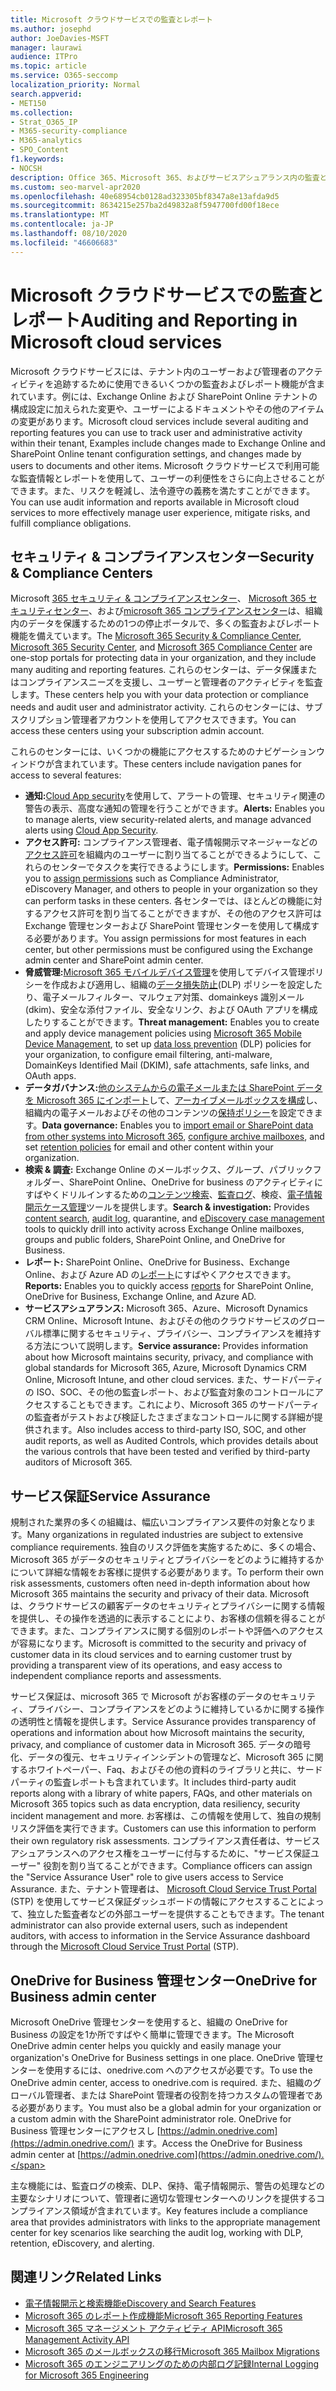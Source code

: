 ```yaml
---
title: Microsoft クラウドサービスでの監査とレポート
ms.author: josephd
author: JoeDavies-MSFT
manager: laurawi
audience: ITPro
ms.topic: article
ms.service: O365-seccomp
localization_priority: Normal
search.appverid:
- MET150
ms.collection:
- Strat_O365_IP
- M365-security-compliance
- M365-analytics
- SPO_Content
f1.keywords:
- NOCSH
description: Office 365、Microsoft 365、およびサービスアシュアランス内の監査とレポート機能の概要について説明します。
ms.custom: seo-marvel-apr2020
ms.openlocfilehash: 40e68954cb0128ad323305bf8347a8e13afda9d5
ms.sourcegitcommit: 8634215e257ba2d49832a8f5947700fd00f18ece
ms.translationtype: MT
ms.contentlocale: ja-JP
ms.lasthandoff: 08/10/2020
ms.locfileid: "46606683"
---
```

# <a name="auditing-and-reporting-in-microsoft-cloud-services"></a><span data-ttu-id="4d8f6-103">Microsoft クラウドサービスでの監査とレポート</span><span class="sxs-lookup"><span data-stu-id="4d8f6-103">Auditing and Reporting in Microsoft cloud services</span></span>

<span data-ttu-id="4d8f6-104">Microsoft クラウドサービスには、テナント内のユーザーおよび管理者のアクティビティを追跡するために使用できるいくつかの監査およびレポート機能が含まれています。例には、Exchange Online および SharePoint Online テナントの構成設定に加えられた変更や、ユーザーによるドキュメントやその他のアイテムの変更があります。</span><span class="sxs-lookup"><span data-stu-id="4d8f6-104">Microsoft cloud services include several auditing and reporting features you can use to track user and administrative activity within their tenant, Examples include changes made to Exchange Online and SharePoint Online tenant configuration settings, and changes made by users to documents and other items.</span></span> <span data-ttu-id="4d8f6-105">Microsoft クラウドサービスで利用可能な監査情報とレポートを使用して、ユーザーの利便性をさらに向上させることができます。また、リスクを軽減し、法令遵守の義務を満たすことができます。</span><span class="sxs-lookup"><span data-stu-id="4d8f6-105">You can use audit information and reports available in Microsoft cloud services to more effectively manage user experience, mitigate risks, and fulfill compliance obligations.</span></span>

## <a name="security--compliance-centers"></a><span data-ttu-id="4d8f6-106">セキュリティ & コンプライアンスセンター</span><span class="sxs-lookup"><span data-stu-id="4d8f6-106">Security & Compliance Centers</span></span>

<span data-ttu-id="4d8f6-107">Microsoft [365 セキュリティ & コンプライアンスセンター](https://protection.office.com)、 [Microsoft 365 セキュリティセンター](https://security.microsoft.com)、および[microsoft 365 コンプライアンスセンター](https://compliance.microsoft.com)は、組織内のデータを保護するための1つの停止ポータルで、多くの監査およびレポート機能を備えています。</span><span class="sxs-lookup"><span data-stu-id="4d8f6-107">The [Microsoft 365 Security & Compliance Center](https://protection.office.com), [Microsoft 365 Security Center](https://security.microsoft.com), and [Microsoft 365 Compliance Center](https://compliance.microsoft.com) are one-stop portals for protecting data in your organization, and they include many auditing and reporting features.</span></span> <span data-ttu-id="4d8f6-108">これらのセンターは、データ保護またはコンプライアンスニーズを支援し、ユーザーと管理者のアクティビティを監査します。</span><span class="sxs-lookup"><span data-stu-id="4d8f6-108">These centers help you with your data protection or compliance needs and audit user and administrator activity.</span></span> <span data-ttu-id="4d8f6-109">これらのセンターには、サブスクリプション管理者アカウントを使用してアクセスできます。</span><span class="sxs-lookup"><span data-stu-id="4d8f6-109">You can access these centers using your subscription admin account.</span></span>

<span data-ttu-id="4d8f6-110">これらのセンターには、いくつかの機能にアクセスするためのナビゲーションウィンドウが含まれています。</span><span class="sxs-lookup"><span data-stu-id="4d8f6-110">These centers include navigation panes for access to several features:</span></span>

- <span data-ttu-id="4d8f6-111">**通知:**[Cloud App security](https://docs.microsoft.com/cloud-app-security/what-is-cloud-app-security)を使用して、アラートの管理、セキュリティ関連の警告の表示、高度な通知の管理を行うことができます。</span><span class="sxs-lookup"><span data-stu-id="4d8f6-111">**Alerts:** Enables you to manage alerts, view security-related alerts, and manage advanced alerts using [Cloud App Security](https://docs.microsoft.com/cloud-app-security/what-is-cloud-app-security).</span></span>
- <span data-ttu-id="4d8f6-112">**アクセス許可:** コンプライアンス管理者、電子情報開示マネージャーなどの[アクセス許可](https://docs.microsoft.com/microsoft-365/security/office-365-security/grant-access-to-the-security-and-compliance-center)を組織内のユーザーに割り当てることができるようにして、これらのセンターでタスクを実行できるようにします。</span><span class="sxs-lookup"><span data-stu-id="4d8f6-112">**Permissions:** Enables you to [assign permissions](https://docs.microsoft.com/microsoft-365/security/office-365-security/grant-access-to-the-security-and-compliance-center) such as Compliance Administrator, eDiscovery Manager, and others to people in your organization so they can perform tasks in these centers.</span></span> <span data-ttu-id="4d8f6-113">各センターでは、ほとんどの機能に対するアクセス許可を割り当てることができますが、その他のアクセス許可は Exchange 管理センターおよび SharePoint 管理センターを使用して構成する必要があります。</span><span class="sxs-lookup"><span data-stu-id="4d8f6-113">You assign permissions for most features in each center, but other permissions must be configured using the Exchange admin center and SharePoint admin center.</span></span>
- <span data-ttu-id="4d8f6-114">**脅威管理:**[Microsoft 365 モバイルデバイス管理](https://support.microsoft.com/office/overview-of-mobile-device-management-mdm-for-microsoft-365-faa7d8e5-645d-4d59-839c-c8d4c1869e4a)を使用してデバイス管理ポリシーを作成および適用し、組織の[データ損失防止](https://docs.microsoft.com/microsoft-365/compliance/data-loss-prevention-policies)(DLP) ポリシーを設定したり、電子メールフィルター、マルウェア対策、domainkeys 識別メール (dkim)、安全な添付ファイル、安全なリンク、および OAuth アプリを構成したりすることができます。</span><span class="sxs-lookup"><span data-stu-id="4d8f6-114">**Threat management:** Enables you to create and apply device management policies using [Microsoft 365 Mobile Device Management](https://support.microsoft.com/office/overview-of-mobile-device-management-mdm-for-microsoft-365-faa7d8e5-645d-4d59-839c-c8d4c1869e4a), to set up [data loss prevention](https://docs.microsoft.com/microsoft-365/compliance/data-loss-prevention-policies) (DLP) policies for your organization, to configure email filtering, anti-malware, DomainKeys Identified Mail (DKIM), safe attachments, safe links, and OAuth apps.</span></span>
- <span data-ttu-id="4d8f6-115">**データガバナンス:**[他のシステムからの電子メールまたは SharePoint データを Microsoft 365 にインポート](https://support.office.com/article/Import-PST-files-or-SharePoint-data-to-Office-365-ba688e0a-0fcb-4bd7-8e57-2b669564ea84)して、[アーカイブメールボックスを構成](https://support.office.com/article/Enable-archive-mailboxes-in-the-Office-365-Security-Compliance-Center-268a109e-7843-405b-bb3d-b9393b2342ce)し、組織内の電子メールおよびその他のコンテンツの[保持ポリシー](https://docs.microsoft.com/microsoft-365/compliance/retention-policies)を設定できます。</span><span class="sxs-lookup"><span data-stu-id="4d8f6-115">**Data governance:** Enables you to [import email or SharePoint data from other systems into Microsoft 365](https://support.office.com/article/Import-PST-files-or-SharePoint-data-to-Office-365-ba688e0a-0fcb-4bd7-8e57-2b669564ea84), [configure archive mailboxes](https://support.office.com/article/Enable-archive-mailboxes-in-the-Office-365-Security-Compliance-Center-268a109e-7843-405b-bb3d-b9393b2342ce), and set [retention policies](https://docs.microsoft.com/microsoft-365/compliance/retention-policies) for email and other content within your organization.</span></span>
- <span data-ttu-id="4d8f6-116">**検索 & 調査:** Exchange Online のメールボックス、グループ、パブリックフォルダー、SharePoint Online、OneDrive for business のアクティビティにすばやくドリルインするための[コンテンツ検索](https://support.office.com/article/Run-a-Content-Search-in-the-Office-365-Security-Compliance-Center-61852fd9-fe8a-4880-a339-cb19ed3bff4a)、[監査ログ](https://support.office.com/article/Search-the-audit-log-in-the-Office-365-Security-Compliance-Center-0d4d0f35-390b-4518-800e-0c7ec95e946c)、検疫、[電子情報開示ケース管理](https://support.office.com/article/Manage-eDiscovery-cases-in-the-Office-365-Security-Compliance-Center-edea80d6-20a7-40fb-b8c4-5e8c8395f6da)ツールを提供します。</span><span class="sxs-lookup"><span data-stu-id="4d8f6-116">**Search & investigation:** Provides [content search](https://support.office.com/article/Run-a-Content-Search-in-the-Office-365-Security-Compliance-Center-61852fd9-fe8a-4880-a339-cb19ed3bff4a), [audit log](https://support.office.com/article/Search-the-audit-log-in-the-Office-365-Security-Compliance-Center-0d4d0f35-390b-4518-800e-0c7ec95e946c), quarantine, and [eDiscovery case management](https://support.office.com/article/Manage-eDiscovery-cases-in-the-Office-365-Security-Compliance-Center-edea80d6-20a7-40fb-b8c4-5e8c8395f6da) tools to quickly drill into activity across Exchange Online mailboxes, groups and public folders, SharePoint Online, and OneDrive for Business.</span></span>
- <span data-ttu-id="4d8f6-117">**レポート:** SharePoint Online、OneDrive for Business、Exchange Online、および Azure AD の[レポート](https://support.office.com/article/Reports-in-the-Office-365-Security-Compliance-Center-7acd33ce-1ec8-49fb-b625-43bac7b58c5a)にすばやくアクセスできます。</span><span class="sxs-lookup"><span data-stu-id="4d8f6-117">**Reports:** Enables you to quickly access [reports](https://support.office.com/article/Reports-in-the-Office-365-Security-Compliance-Center-7acd33ce-1ec8-49fb-b625-43bac7b58c5a) for SharePoint Online, OneDrive for Business, Exchange Online, and Azure AD.</span></span>
- <span data-ttu-id="4d8f6-118">**サービスアシュアランス:** Microsoft 365、Azure、Microsoft Dynamics CRM Online、Microsoft Intune、およびその他のクラウドサービスのグローバル標準に関するセキュリティ、プライバシー、コンプライアンスを維持する方法について説明します。</span><span class="sxs-lookup"><span data-stu-id="4d8f6-118">**Service assurance:** Provides information about how Microsoft maintains security, privacy, and compliance with global standards for Microsoft 365, Azure, Microsoft Dynamics CRM Online, Microsoft Intune, and other cloud services.</span></span> <span data-ttu-id="4d8f6-119">また、サードパーティの ISO、SOC、その他の監査レポート、および監査対象のコントロールにアクセスすることもできます。これにより、Microsoft 365 のサードパーティの監査者がテストおよび検証したさまざまなコントロールに関する詳細が提供されます。</span><span class="sxs-lookup"><span data-stu-id="4d8f6-119">Also includes access to third-party ISO, SOC, and other audit reports, as well as Audited Controls, which provides details about the various controls that have been tested and verified by third-party auditors of Microsoft 365.</span></span>

## <a name="service-assurance"></a><span data-ttu-id="4d8f6-120">サービス保証</span><span class="sxs-lookup"><span data-stu-id="4d8f6-120">Service Assurance</span></span>

<span data-ttu-id="4d8f6-121">規制された業界の多くの組織は、幅広いコンプライアンス要件の対象となります。</span><span class="sxs-lookup"><span data-stu-id="4d8f6-121">Many organizations in regulated industries are subject to extensive compliance requirements.</span></span> <span data-ttu-id="4d8f6-122">独自のリスク評価を実施するために、多くの場合、Microsoft 365 がデータのセキュリティとプライバシーをどのように維持するかについて詳細な情報をお客様に提供する必要があります。</span><span class="sxs-lookup"><span data-stu-id="4d8f6-122">To perform their own risk assessments, customers often need in-depth information about how Microsoft 365 maintains the security and privacy of their data.</span></span> <span data-ttu-id="4d8f6-123">Microsoft は、クラウドサービスの顧客データのセキュリティとプライバシーに関する情報を提供し、その操作を透過的に表示することにより、お客様の信頼を得ることができます。また、コンプライアンスに関する個別のレポートや評価へのアクセスが容易になります。</span><span class="sxs-lookup"><span data-stu-id="4d8f6-123">Microsoft is committed to the security and privacy of customer data in its cloud services and to earning customer trust by providing a transparent view of its operations, and easy access to independent compliance reports and assessments.</span></span>

<span data-ttu-id="4d8f6-124">サービス保証は、microsoft 365 で Microsoft がお客様のデータのセキュリティ、プライバシー、コンプライアンスをどのように維持しているかに関する操作の透明性と情報を提供します。</span><span class="sxs-lookup"><span data-stu-id="4d8f6-124">Service Assurance provides transparency of operations and information about how Microsoft maintains the security, privacy, and compliance of customer data in Microsoft 365.</span></span> <span data-ttu-id="4d8f6-125">データの暗号化、データの復元、セキュリティインシデントの管理など、Microsoft 365 に関するホワイトペーパー、Faq、およびその他の資料のライブラリと共に、サードパーティの監査レポートも含まれています。</span><span class="sxs-lookup"><span data-stu-id="4d8f6-125">It includes third-party audit reports along with a library of white papers, FAQs, and other materials on Microsoft 365 topics such as data encryption, data resiliency, security incident management and more.</span></span> <span data-ttu-id="4d8f6-126">お客様は、この情報を使用して、独自の規制リスク評価を実行できます。</span><span class="sxs-lookup"><span data-stu-id="4d8f6-126">Customers can use this information to perform their own regulatory risk assessments.</span></span> <span data-ttu-id="4d8f6-127">コンプライアンス責任者は、サービスアシュアランスへのアクセス権をユーザーに付与するために、"サービス保証ユーザー" 役割を割り当てることができます。</span><span class="sxs-lookup"><span data-stu-id="4d8f6-127">Compliance officers can assign the "Service Assurance User" role to give users access to Service Assurance.</span></span> <span data-ttu-id="4d8f6-128">また、テナント管理者は、 [Microsoft Cloud Service Trust Portal](https://aka.ms/STP) (STP) を使用してサービス保証ダッシュボードの情報にアクセスすることによって、独立した監査者などの外部ユーザーを提供することもできます。</span><span class="sxs-lookup"><span data-stu-id="4d8f6-128">The tenant administrator can also provide external users, such as independent auditors, with access to information in the Service Assurance dashboard through the [Microsoft Cloud Service Trust Portal](https://aka.ms/STP) (STP).</span></span>

## <a name="onedrive-for-business-admin-center"></a><span data-ttu-id="4d8f6-129">OneDrive for Business 管理センター</span><span class="sxs-lookup"><span data-stu-id="4d8f6-129">OneDrive for Business admin center</span></span>

<span data-ttu-id="4d8f6-130">Microsoft OneDrive 管理センターを使用すると、組織の OneDrive for Business の設定を1か所ですばやく簡単に管理できます。</span><span class="sxs-lookup"><span data-stu-id="4d8f6-130">The Microsoft OneDrive admin center helps you quickly and easily manage your organization's OneDrive for Business settings in one place.</span></span> <span data-ttu-id="4d8f6-131">OneDrive 管理センターを使用するには、onedrive.com へのアクセスが必要です。</span><span class="sxs-lookup"><span data-stu-id="4d8f6-131">To use the OneDrive admin center, access to onedrive.com is required.</span></span> <span data-ttu-id="4d8f6-132">また、組織のグローバル管理者、または SharePoint 管理者の役割を持つカスタムの管理者である必要があります。</span><span class="sxs-lookup"><span data-stu-id="4d8f6-132">You must also be a global admin for your organization or a custom admin with the SharePoint administrator role.</span></span> <span data-ttu-id="4d8f6-133">OneDrive for Business 管理センターにアクセスし [https://admin.onedrive.com](https://admin.onedrive.com/) ます。</span><span class="sxs-lookup"><span data-stu-id="4d8f6-133">Access the OneDrive for Business admin center at [https://admin.onedrive.com](https://admin.onedrive.com/).</span></span>

<span data-ttu-id="4d8f6-134">主な機能には、監査ログの検索、DLP、保持、電子情報開示、警告の処理などの主要なシナリオについて、管理者に適切な管理センターへのリンクを提供するコンプライアンス領域が含まれています。</span><span class="sxs-lookup"><span data-stu-id="4d8f6-134">Key features include a compliance area that provides administrators with links to the appropriate management center for key scenarios like searching the audit log, working with DLP, retention, eDiscovery, and alerting.</span></span>

## <a name="related-links"></a><span data-ttu-id="4d8f6-135">関連リンク</span><span class="sxs-lookup"><span data-stu-id="4d8f6-135">Related Links</span></span>

- [<span data-ttu-id="4d8f6-136">電子情報開示と検索機能</span><span class="sxs-lookup"><span data-stu-id="4d8f6-136">eDiscovery and Search Features</span></span>](office-365-ediscovery-and-search-features.md)
- [<span data-ttu-id="4d8f6-137">Microsoft 365 のレポート作成機能</span><span class="sxs-lookup"><span data-stu-id="4d8f6-137">Microsoft 365 Reporting Features</span></span>](office-365-reporting-features.md)
- [<span data-ttu-id="4d8f6-138">Microsoft 365 マネージメント アクティビティ API</span><span class="sxs-lookup"><span data-stu-id="4d8f6-138">Microsoft 365 Management Activity API</span></span>](office-365-management-activity-api.md)
- [<span data-ttu-id="4d8f6-139">Microsoft 365 のメールボックスの移行</span><span class="sxs-lookup"><span data-stu-id="4d8f6-139">Microsoft 365 Mailbox Migrations</span></span>](office-365-mailbox-migrations.md)
- [<span data-ttu-id="4d8f6-140">Microsoft 365 のエンジニアリングのための内部ログ記録</span><span class="sxs-lookup"><span data-stu-id="4d8f6-140">Internal Logging for Microsoft 365 Engineering</span></span>](office-365-internal-logging.md)